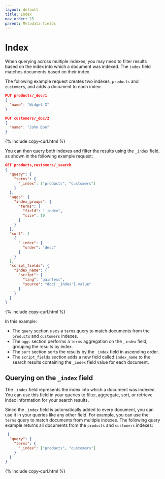 ```yaml
---
layout: default
title: Index
nav_order: 25
parent: Metadata fields
---
```


# Index

When querying across multiple indexes, you may need to filter results based on the index into which a document was indexed. The `index` field matches documents based on their index. 

The following example request creates two indexes, `products` and `customers`, and adds a document to each index:

```json
PUT products/_doc/1
{
  "name": "Widget X"
}

PUT customers/_doc/2
{
  "name": "John Doe"
}
```
{% include copy-curl.html %}

You can then query both indexes and filter the results using the `_index` field, as shown in the following example request:

```json
GET products,customers/_search
{
  "query": {
    "terms": {
      "_index": ["products", "customers"]
    }
  },
  "aggs": {
    "index_groups": {
      "terms": {
        "field": "_index",
        "size": 10
      }
    }
  },
  "sort": [
    {
      "_index": {
        "order": "desc"
      }
    }
  ],
  "script_fields": {
    "index_name": {
      "script": {
        "lang": "painless",
        "source": "doc['_index'].value"
      }
    }
  }
}
```
{% include copy-curl.html %}

In this example:

- The `query` section uses a `terms` query to match documents from the `products` and `customers` indexes.
- The `aggs` section performs a `terms` aggregation on the `_index` field, grouping the results by index.
- The `sort` section sorts the results by the `_index` field in ascending order.
- The `script_fields` section adds a new field called `index_name` to the search results containing the `_index` field value for each document.

## Querying on the `_index` field

The `_index` field represents the index into which a document was indexed. You can use this field in your queries to filter, aggregate, sort, or retrieve index information for your search results.

Since the `_index` field is automatically added to every document, you can use it in your queries like any other field. For example, you can use the `terms` query to match documents from multiple indexes. The following query example returns all documents from the `products` and `customers` indexes:

```json
 {
  "query": {
    "terms": {
      "_index": ["products", "customers"]
    }
  }
}
```
{% include copy-curl.html %}
